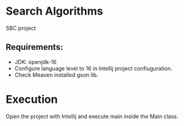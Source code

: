 # Search Algorithms
SBC project
## Requirements:
- JDK: openjdk-16
- Configure language level to 16 in Intellij project confiuguration.
- Check Meaven installed gson lib.
# Execution
Open the project with Intellij and execute main inside the Main class.


